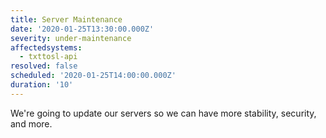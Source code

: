 ```yaml
---
title: Server Maintenance
date: '2020-01-25T13:30:00.000Z'
severity: under-maintenance
affectedsystems:
  - txttosl-api
resolved: false
scheduled: '2020-01-25T14:00:00.000Z'
duration: '10'
---
```

We're going to update our servers so we can have more stability, security, and more.

<!--- language code: en -->

